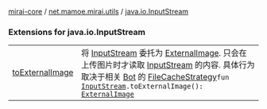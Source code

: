 [mirai-core](../../index.md) / [net.mamoe.mirai.utils](../index.md) / [java.io.InputStream](./index.md)

### Extensions for java.io.InputStream
|||
|:----------------------------------------------------------------------------------------|:---------------------------------------------------------------------------------------------------------------------------------------------------------------------------------------------------------|
| [toExternalImage](to-external-image.md) | 将 [InputStream](https://docs.oracle.com/javase/6/docs/api/java/io/InputStream.html) 委托为 [ExternalImage](../-external-image/index.md). 只会在上传图片时才读取 [InputStream](https://docs.oracle.com/javase/6/docs/api/java/io/InputStream.html) 的内容. 具体行为取决于相关 [Bot](../../net.mamoe.mirai/-bot/index.md) 的 [FileCacheStrategy](../-file-cache-strategy/index.md)`fun `[`InputStream`](https://docs.oracle.com/javase/6/docs/api/java/io/InputStream.html)`.toExternalImage(): `[`ExternalImage`](../-external-image/index.md) |

